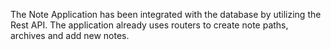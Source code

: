 The Note Application has been integrated with the database by utilizing the Rest API. The application already uses routers to create note paths, archives and add new notes.
